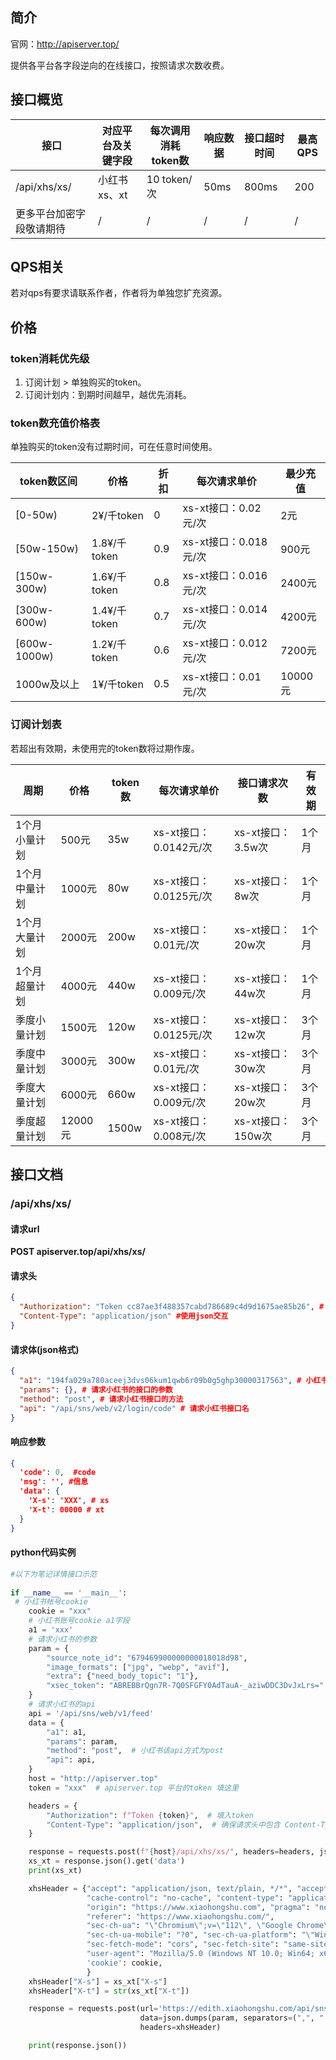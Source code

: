 ## 简介

官网：http://apiserver.top/

提供各平台各字段逆向的在线接口，按照请求次数收费。

## 接口概览

| 接口                     | 对应平台及关键字段 | 每次调用消耗token数 | 响应数据 | 接口超时时间 | 最高QPS |
| ------------------------ | ------------------ | ------------------- | -------- | ------------ | ------- |
| /api/xhs/xs/             | 小红书 xs、xt      | 10 token/次         | 50ms    | 800ms        | 200       |
| 更多平台加密字段敬请期待 | /                  | /                   | /        | /            | /       |

## QPS相关

若对qps有要求请联系作者，作者将为单独您扩充资源。

## 价格

### token消耗优先级

1. 订阅计划 > 单独购买的token。
2. 订阅计划内：到期时间越早，越优先消耗。

### token数充值价格表

单独购买的token没有过期时间，可在任意时间使用。

| token数区间  | 价格         | 折扣 | 每次请求单价          | 最少充值 |
| ------------ | ------------ | ---- | --------------------- | -------- |
| [0-50w)      | 2¥/千token   | 0    | xs-xt接口：0.02元/次  | 2元      |
| [50w-150w)   | 1.8¥/千token | 0.9  | xs-xt接口：0.018元/次 | 900元    |
| [150w-300w)  | 1.6¥/千token | 0.8  | xs-xt接口：0.016元/次 | 2400元   |
| [300w-600w)  | 1.4¥/千token | 0.7  | xs-xt接口：0.014元/次 | 4200元   |
| [600w-1000w) | 1.2¥/千token | 0.6  | xs-xt接口：0.012元/次 | 7200元   |
| 1000w及以上  | 1¥/千token   | 0.5  | xs-xt接口：0.01元/次  | 10000元  |



### 订阅计划表

若超出有效期，未使用完的token数将过期作废。

| 周期          | 价格    | token数 | 每次请求单价           | 接口请求次数      | 有效期 |
| ------------- | ------- | ------- | ---------------------- | ----------------- | ------ |
| 1个月小量计划 | 500元   | 35w     | xs-xt接口：0.0142元/次 | xs-xt接口：3.5w次 | 1个月  |
| 1个月中量计划 | 1000元  | 80w     | xs-xt接口：0.0125元/次 | xs-xt接口：8w次   | 1个月  |
| 1个月大量计划 | 2000元  | 200w    | xs-xt接口：0.01元/次   | xs-xt接口：20w次  | 1个月  |
| 1个月超量计划 | 4000元  | 440w    | xs-xt接口：0.009元/次  | xs-xt接口：44w次  | 1个月  |
| 季度小量计划  | 1500元  | 120w    | xs-xt接口：0.0125元/次 | xs-xt接口：12w次  | 3个月  |
| 季度中量计划  | 3000元  | 300w    | xs-xt接口：0.01元/次   | xs-xt接口：30w次  | 3个月  |
| 季度大量计划  | 6000元  | 660w    | xs-xt接口：0.009元/次  | xs-xt接口：20w次  | 3个月  |
| 季度超量计划  | 12000元 | 1500w   | xs-xt接口：0.008元/次  | xs-xt接口：150w次 | 3个月  |



## 接口文档

### /api/xhs/xs/

#### 请求url

**POST apiserver.top/api/xhs/xs/**

#### 请求头

```json
{
  "Authorization": "Token cc87ae3f488357cabd786689c4d9d1675ae85b26", # token用于标识帐号，从官网'我的'中获取。
  "Content-Type": "application/json" #使用json交互
}
```

#### 请求体(json格式)

```json
{
  "a1": "194fa029a780aceej3dvs06kum1qwb6r09b0g5ghp30000317563", # 小红书帐号cookie中的a1字段
  "params": {}, # 请求小红书的接口的参数
  "method": "post", # 请求小红书接口的方法
  "api": "/api/sns/web/v2/login/code" # 请求小红书接口名
}
```

#### 响应参数

```json
{
  'code': 0,  #code
  'msg': '', #信息
  'data': {
    'X-s': 'XXX', # xs 
    'X-t': 00000 # xt
  }
}

```

#### python代码实例

```python
#以下为笔记详情接口示范
 
if __name__ == '__main__':
 # 小红书帐号cookie
    cookie = "xxx"
    # 小红书账号cookie a1字段
    a1 = 'xxx'
    # 请求小红书的参数
    param = {
        "source_note_id": "679469900000000018018d98",
        "image_formats": ["jpg", "webp", "avif"],
        "extra": {"need_body_topic": "1"},
        "xsec_token": "ABREBBrQgn7R-7Q0SFGFY0AdTauA-_aziwDDC3DvJxLrs="
    }
    # 请求小红书的api
    api = '/api/sns/web/v1/feed'
    data = {
        "a1": a1,
        "params": param,
        "method": "post",  # 小红书该api方式为post
        "api": api,
    }
    host = "http://apiserver.top"
    token = "xxx"  # apiserver.top 平台的token 填这里

    headers = {
        "Authorization": f"Token {token}",  # 填入token
        "Content-Type": "application/json",  # 确保请求头中包含 Content-Type
    }

    response = requests.post(f"{host}/api/xhs/xs/", headers=headers, json=data, )
    xs_xt = response.json().get('data')
    print(xs_xt)

    xhsHeader = {"accept": "application/json, text/plain, */*", "accept-language": "zh-CN,zh;q=0.9",
                 "cache-control": "no-cache", "content-type": "application/json;charset=UTF-8",
                 "origin": "https://www.xiaohongshu.com", "pragma": "no-cache",
                 "referer": "https://www.xiaohongshu.com/",
                 "sec-ch-ua": "\"Chromium\";v=\"112\", \"Google Chrome\";v=\"112\", \"Not:A-Brand\";v=\"99\"",
                 "sec-ch-ua-mobile": "?0", "sec-ch-ua-platform": "\"Windows\"", "sec-fetch-dest": "empty",
                 "sec-fetch-mode": "cors", "sec-fetch-site": "same-site",
                 "user-agent": "Mozilla/5.0 (Windows NT 10.0; Win64; x64) AppleWebKit/537.36 (KHTML, like Gecko) Chrome/112.0.0.0 Safari/537.36",
                 'cookie': cookie,
                 }
    xhsHeader["X-s"] = xs_xt["X-s"]
    xhsHeader["X-t"] = str(xs_xt["X-t"])

    response = requests.post(url='https://edith.xiaohongshu.com/api/sns/web/v1/feed',
                             data=json.dumps(param, separators=(",", ":"), ensure_ascii=False).encode("utf-8"),
                             headers=xhsHeader)

    print(response.json())
```

